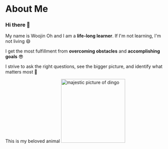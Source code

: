 

<!--
**woojinv/woojinv** is a ✨ _special_ ✨ repository because its `README.md` (this file) appears on your GitHub profile.

Here are some ideas to get you started:

- 🔭 I’m currently working on ...
- 🌱 I’m currently learning ...
- 👯 I’m looking to collaborate on ...
- 🤔 I’m looking for help with ...
- 💬 Ask me about ...
- 📫 How to reach me: ...
- 😄 Pronouns: ...
- ⚡ Fun fact: ...
-->

# About Me

### Hi there 👋

My name is Woojin Oh and I am a **life-long learner**. If I'm not learning, I'm not living 😄

I get the most fulfillment from **overcoming obstacles** and **accomplishing goals** 😎

I strive to ask the right questions, see the bigger picture, and identify what matters most 🤩

This is my beloved animal
<img src="https://i.imgur.com/sfxnMCH.jpg" alt="majestic picture of dingo" width="200">
